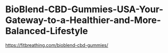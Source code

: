 # BioBlend-CBD-Gummies-USA-Your-Gateway-to-a-Healthier-and-More-Balanced-Lifestyle
https://fitbreathing.com/bioblend-cbd-gummies/
